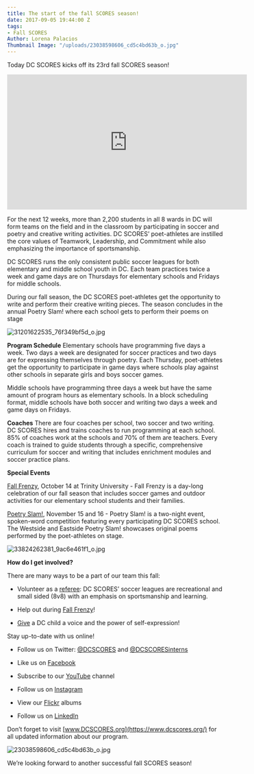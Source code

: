 ```yaml
---
title: The start of the fall SCORES season!
date: 2017-09-05 19:44:00 Z
tags:
- Fall SCORES
Author: Lorena Palacios
Thumbnail Image: "/uploads/23038598606_cd5c4bd63b_o.jpg"
---
```


Today DC SCORES kicks off its 23rd fall SCORES season!

<iframe width="560" height="315" src="https://www.youtube.com/embed/LeU9CqD77Ac" frameborder="0" allowfullscreen></iframe>

For the next 12 weeks, more than 2,200 students in all 8 wards in DC will form teams on the field and in the classroom by participating in soccer and poetry and creative writing activities. DC SCORES’ poet-athletes are instilled the core values of Teamwork, Leadership, and Commitment while also emphasizing the importance of sportsmanship.

DC SCORES runs the only consistent public soccer leagues for both elementary and middle school youth in DC. Each team practices twice a week and game days are on Thursdays for elementary schools and Fridays for middle schools.

During our fall season, the DC SCORES poet-athletes get the opportunity to write and perform their creative writing pieces. The season concludes in the annual Poetry Slam! where each school gets to perform their poems on stage

![31201622535_76f349bf5d_o.jpg](/uploads/31201622535_76f349bf5d_o.jpg)

**Program Schedule**
Elementary schools have programming five days a week. Two days a week are designated for soccer practices and two days are for expressing themselves through poetry. Each Thursday, poet-athletes get the opportunity to participate in game days where schools play against other schools in separate girls and boys soccer games.

Middle schools have programming three days a week but have the same amount of program hours as elementary schools. In a block scheduling format, middle schools have both soccer and writing two days a week and game days on Fridays.

**Coaches**
There are four coaches per school, two soccer and two writing. DC SCORES hires and trains coaches to run programming at each school. 85% of coaches work at the schools and 70% of them are teachers. Every coach is trained to guide students through a specific, comprehensive curriculum for soccer and writing that includes enrichment modules and soccer practice plans.

**Special Events**

[Fall Frenzy](https://www.youtube.com/watch?v=VymAKyHkIrc), October 14 at Trinity University - Fall Frenzy is a day-long celebration of our fall season that includes soccer games and outdoor activities for our elementary school students and their families.

[Poetry Slam!](https://www.youtube.com/watch?v=V6lNjLysvbE&t=3s), November 15 and 16 - Poetry Slam! is a two-night event, spoken-word competition featuring every participating DC SCORES school. The Westside and Eastside Poetry Slam! showcases original poems performed by the poet-athletes on stage.

![33824262381_9ac6e461f1_o.jpg](/uploads/33824262381_9ac6e461f1_o.jpg)

**How do I get involved?**

There are many ways to be a part of our team this fall:

* Volunteer as a [referee](http://www.americascores.org/affiliates/dc/volunteer/volunteerapplication): DC SCORES’ soccer leagues are recreational and small sided (8v8) with an emphasis on sportsmanship and learning.

* Help out during [Fall Frenzy](https://www.dcscores.org/volunteer/)!

* [Give](https://connect.clickandpledge.com/w/Form/38684abc-e195-4fdb-aef3-2ed5aeb51d61?636153321160038799) a DC child a voice and the power of self-expression!

Stay up-to-date with us online!

* Follow us on Twitter: [@DCSCORES](https://twitter.com/DCSCORES) and [@DCSCORESinterns](https://twitter.com/DCSCORESInterns)

* Like us on [Facebook](https://www.facebook.com/DCSCORES/?ref=aymt_homepage_panel)

* Subscribe to our [YouTube](https://www.youtube.com/channel/UCNUQxAB_LRA7OyH9GtDs7LA?view_as=subscriber) channel

* Follow us on [Instagram](https://www.instagram.com/dc_scores/?hl=en)

* View our [Flickr](https://www.flickr.com/photos/dcscorespictures/albums) albums

* Follow us on [LinkedIn](https://www.linkedin.com/company/dc-scores)

Don’t forget to visit [www.DCSCORES.org](https://www.dcscores.org/) for all updated information about our program.

![23038598606_cd5c4bd63b_o.jpg](/uploads/23038598606_cd5c4bd63b_o.jpg)

We’re looking forward to another successful fall SCORES season!